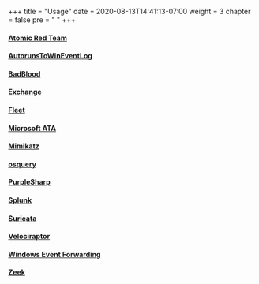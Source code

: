 +++
title = "Usage"
date = 2020-08-13T14:41:13-07:00
weight = 3
chapter = false
pre = "<i class='fas fa-server'></i> "
+++

#### [Atomic Red Team](atomicredteam/)
#### [AutorunsToWinEventLog](autorunstowineventlog/)
#### [BadBlood](badblood/)
#### [Exchange](exchange/)
#### [Fleet](fleet/)
#### [Microsoft ATA](microsoft_ata/)
#### [Mimikatz](mimikatz/)
#### [osquery](osquery/)
#### [PurpleSharp](purplesharp/)
#### [Splunk](splunk/)
#### [Suricata](suricata/)
#### [Velociraptor](velociraptor/)
#### [Windows Event Forwarding](windows_event_forwarding/)
#### [Zeek](zeek/)